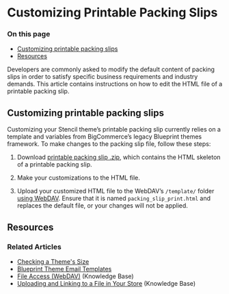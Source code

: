 # Customizing Printable Packing Slips

<div class="otp" id="no-index">

### On this page
- [Customizing printable packing slips](#customizing-printable-packing-slips)
- [Resources](#resources)

</div> 

Developers are commonly asked to modify the default content of packing slips in order to satisfy specific business requirements and industry demands. This article contains instructions on how to edit the HTML file of a printable packing slip.

## Customizing printable packing slips

Customizing your Stencil theme’s printable packing slip currently relies on a template and variables from BigCommerce’s legacy Blueprint themes framework. To make changes to the packing slip file, follow these steps:


1. Download [printable packing slip .zip](https://storage.googleapis.com/bigcommerce-production-dev-center/template-files/packing_slip_printable.zip), which contains the HTML skeleton of a printable packing slip.

2. Make your customizations to the HTML file.

3. Upload your customized HTML file to the WebDAV’s `/template/` folder [using WebDAV](https://support.bigcommerce.com/s/article/File-Access-WebDAV). Ensure that it is named `packing_slip_print.html` and replaces the default file, or your changes will not be applied.

## Resources

### Related Articles

* [Checking a Theme's Size](https://developer.bigcommerce.com/stencil-docs/deploying-a-theme/checking-a-themes-size)
* [Blueprint Theme Email Templates](https://developer.bigcommerce.com/legacy/blueprint-themes/blueprint-email-templates)
* [File Access (WebDAV)](https://support.bigcommerce.com/articles/Public/File-Access-WebDAV/) (Knowledge Base)
* [Uploading and Linking to a File in Your Store](https://support.bigcommerce.com/s/article/How-do-I-add-and-link-to-a-file-in-my-store#upload-a-file) (Knowledge Base)
